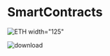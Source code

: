 # SmartContracts

![ETH](https://user-images.githubusercontent.com/76250515/135493915-d89007a7-5640-4702-9e59-ed66f5787d39.png) width="125"



  
![download](https://user-images.githubusercontent.com/76250515/135490126-99c201c8-c565-4a14-b1c9-636bde637e43.png)
